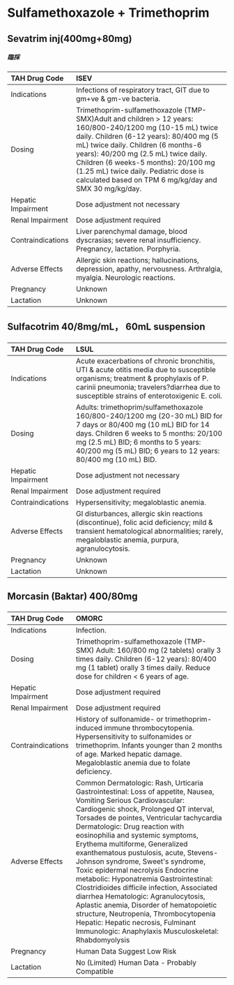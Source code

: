 # Sulfamethoxazole + Trimethoprim

## Sevatrim inj(400mg+80mg)

##### 臨採

| TAH Drug Code      | ISEV                                                                                                                                                                                                                                                                                                                                                                          |
|:-------------------|:------------------------------------------------------------------------------------------------------------------------------------------------------------------------------------------------------------------------------------------------------------------------------------------------------------------------------------------------------------------------------|
| Indications        | Infections of respiratory tract, GIT due to gm+ve & gm-ve bacteria.                                                                                                                                                                                                                                                                                                           |
| Dosing             | Trimethoprim-sulfamethoxazole (TMP-SMX)Adult and children > 12 years: 160/800-240/1200 mg (10-15 mL) twice daily. Children (6-12 years): 80/400 mg (5 mL) twice daily. Children (6 months-6 years): 40/200 mg (2.5 mL) twice daily. Children (6 weeks-5 months): 20/100 mg (1.25 mL) twice daily. Pediatric dose is calculated based on TPM 6 mg/kg/day and SMX 30 mg/kg/day. |
| Hepatic Impairment | Dose adjustment not necessary                                                                                                                                                                                                                                                                                                                                                 |
| Renal Impairment   | Dose adjustment required                                                                                                                                                                                                                                                                                                                                                      |
| Contraindications  | Liver parenchymal damage, blood dyscrasias; severe renal insufficiency. Pregnancy, lactation. Porphyria.                                                                                                                                                                                                                                                                      |
| Adverse Effects    | Allergic skin reactions; hallucinations, depression, apathy, nervousness. Arthralgia, myalgia. Neurologic reactions.                                                                                                                                                                                                                                                          |
| Pregnancy          | Unknown                                                                                                                                                                                                                                                                                                                                                                       |
| Lactation          | Unknown                                                                                                                                                                                                                                                                                                                                                                       |

## Sulfacotrim 40/8mg/mL， 60mL suspension

##### 

| TAH Drug Code      | LSUL                                                                                                                                                                                                                                                                   |
|:-------------------|:-----------------------------------------------------------------------------------------------------------------------------------------------------------------------------------------------------------------------------------------------------------------------|
| Indications        | Acute exacerbations of chronic bronchitis, UTI & acute otitis media due to susceptible organisms; treatment & prophylaxis of P. carinii pneumonia; travelers?diarrhea due to susceptible strains of enterotoxigenic E. coli.                                           |
| Dosing             | Adults: trimethoprim/sulfamethoxazole 160/800-240/1200 mg (20-30 mL) BID for 7 days or 80/400 mg (10 mL) BID for 14 days. Children 6 weeks to 5 months: 20/100 mg (2.5 mL) BID; 6 months to 5 years: 40/200 mg (5 mL) BID; 6 years to 12 years: 80/400 mg (10 mL) BID. |
| Hepatic Impairment | Dose adjustment not necessary                                                                                                                                                                                                                                          |
| Renal Impairment   | Dose adjustment required                                                                                                                                                                                                                                               |
| Contraindications  | Hypersensitivity; megaloblastic anemia.                                                                                                                                                                                                                                |
| Adverse Effects    | GI disturbances, allergic skin reactions (discontinue), folic acid deficiency; mild & transient hematological abnormalities; rarely, megaloblastic anemia, purpura, agranulocytosis.                                                                                   |
| Pregnancy          | Unknown                                                                                                                                                                                                                                                                |
| Lactation          | Unknown                                                                                                                                                                                                                                                                |

## Morcasin (Baktar) 400/80mg

##### 

| TAH Drug Code      | OMORC                                                                                                                                                                                                                                                                                                                                                                                                                                                                                                                                                                                                                                                                                                                                              |
|:-------------------|:---------------------------------------------------------------------------------------------------------------------------------------------------------------------------------------------------------------------------------------------------------------------------------------------------------------------------------------------------------------------------------------------------------------------------------------------------------------------------------------------------------------------------------------------------------------------------------------------------------------------------------------------------------------------------------------------------------------------------------------------------|
| Indications        | Infection.                                                                                                                                                                                                                                                                                                                                                                                                                                                                                                                                                                                                                                                                                                                                         |
| Dosing             | Trimethoprim-sulfamethoxazole (TMP-SMX) Adult: 160/800 mg (2 tablets) orally 3 times daily. Children (6-12 years): 80/400 mg (1 tablet) orally 3 times daily. Reduce dose for children < 6 years of age.                                                                                                                                                                                                                                                                                                                                                                                                                                                                                                                                           |
| Hepatic Impairment | Dose adjustment required                                                                                                                                                                                                                                                                                                                                                                                                                                                                                                                                                                                                                                                                                                                           |
| Renal Impairment   | Dose adjustment required                                                                                                                                                                                                                                                                                                                                                                                                                                                                                                                                                                                                                                                                                                                           |
| Contraindications  | History of sulfonamide- or trimethoprim-induced immune thrombocytopenia. Hypersensitivity to sulfonamides or trimethoprim. Infants younger than 2 months of age. Marked hepatic damage. Megaloblastic anemia due to folate deficiency.                                                                                                                                                                                                                                                                                                                                                                                                                                                                                                             |
| Adverse Effects    | Common Dermatologic: Rash, Urticaria Gastrointestinal: Loss of appetite, Nausea, Vomiting Serious Cardiovascular: Cardiogenic shock, Prolonged QT interval, Torsades de pointes, Ventricular tachycardia Dermatologic: Drug reaction with eosinophilia and systemic symptoms, Erythema multiforme, Generalized exanthematous pustulosis, acute, Stevens-Johnson syndrome, Sweet's syndrome, Toxic epidermal necrolysis Endocrine metabolic: Hyponatremia Gastrointestinal: Clostridioides difficile infection, Associated diarrhea Hematologic: Agranulocytosis, Aplastic anemia, Disorder of hematopoietic structure, Neutropenia, Thrombocytopenia Hepatic: Hepatic necrosis, Fulminant Immunologic: Anaphylaxis Musculoskeletal: Rhabdomyolysis |
| Pregnancy          | Human Data Suggest Low Risk                                                                                                                                                                                                                                                                                                                                                                                                                                                                                                                                                                                                                                                                                                                        |
| Lactation          | No (Limited) Human Data - Probably Compatible                                                                                                                                                                                                                                                                                                                                                                                                                                                                                                                                                                                                                                                                                                      |

